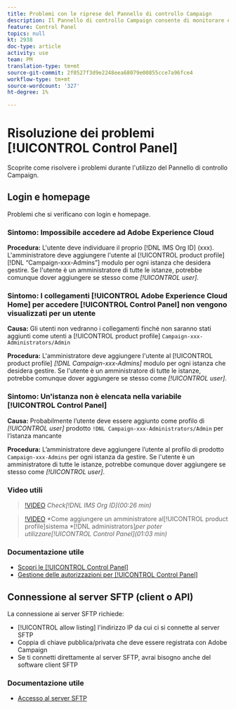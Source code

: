 ```yaml
---
title: Problemi con le riprese del Pannello di controllo Campaign
description: Il Pannello di controllo Campaign consente di monitorare e gestire lo storage SFTP per istanza e  indirizzi IP del elenco consentiti.
feature: Control Panel
topics: null
kt: 2938
doc-type: article
activity: use
team: PM
translation-type: tm+mt
source-git-commit: 2f0527f3d9e2248eea68079e00855cce7a96fce4
workflow-type: tm+mt
source-wordcount: '327'
ht-degree: 1%

---
```



# Risoluzione dei problemi [!UICONTROL Control Panel]

Scoprite come risolvere i problemi durante l&#39;utilizzo del Pannello di controllo Campaign.

## Login e homepage

Problemi che si verificano con login e homepage.

### Sintomo: Impossibile accedere ad Adobe Experience Cloud

**Procedura:**
L&#39;utente deve individuare il proprio [!DNL IMS Org ID] (xxx). L&#39;amministratore deve aggiungere l&#39;utente al [!UICONTROL product profile] [!DNL “Campaign-xxx-Admins”] modulo per ogni istanza che desidera gestire. Se l&#39;utente è un amministratore di tutte le istanze, potrebbe comunque dover aggiungere se stesso come *[!UICONTROL user]*.

### Sintomo: I collegamenti [!UICONTROL Adobe Experience Cloud Home] per accedere [!UICONTROL Control Panel] non vengono visualizzati per un utente

**Causa:**
Gli utenti non vedranno i collegamenti finché non saranno stati aggiunti come utenti a [!UICONTROL product profile] `Campaign-xxx-Administrators/Admin`

**Procedura:**
L&#39;amministratore deve aggiungere l&#39;utente al [!UICONTROL product profile] *[!DNL Campaign-xxx-Admins]* modulo per ogni istanza che desidera gestire. Se l&#39;utente è un amministratore di tutte le istanze, potrebbe comunque dover aggiungere se stesso come *[!UICONTROL user]*.

### Sintomo: Un&#39;istanza non è elencata nella variabile [!UICONTROL Control Panel]

**Causa:**
Probabilmente l’utente deve essere aggiunto come profilo di *[!UICONTROL user]* prodotto `!DNL Campaign-xxx-Administrators/Admin` per l’istanza mancante

**Procedura:**
L’amministratore deve aggiungere l’utente al profilo di prodotto `Campaign-xxx-Admins` per ogni istanza da gestire. Se l&#39;utente è un amministratore di tutte le istanze, potrebbe comunque dover aggiungere se stesso come *[!UICONTROL user]*.

### Video utili

>[!VIDEO](https://video.tv.adobe.com/v/27183?quality=12)
*Check[!DNL IMS Org ID](00:26 min)*

>[!VIDEO](https://video.tv.adobe.com/v/27147?quality=12)
*Come aggiungere un amministratore al[!UICONTROL product profile]sistema *[!DNL administrators]*per poter utilizzare[!UICONTROL Control Panel](01:03 min)*

### Documentazione utile

* [Scopri le [!UICONTROL Control Panel]](https://helpx.adobe.com/campaign/kb/control-panel-overview.html)
* [Gestione delle autorizzazioni per [!UICONTROL Control Panel]](https://helpx.adobe.com/campaign/kb/control-panel-access.html)

## Connessione al server SFTP (client o API)

La connessione ai server SFTP richiede:

* [!UICONTROL allow listing] l&#39;indirizzo IP da cui ci si connette al server SFTP
* Coppia di chiave pubblica/privata che deve essere registrata con  Adobe Campaign
* Se ti connetti direttamente al server SFTP, avrai bisogno anche del software client SFTP

### Documentazione utile

* [Accesso al server SFTP](https://helpx.adobe.com/campaign/kb/control-panel-sftp.html#LoggingintoyourSFTPserver)

